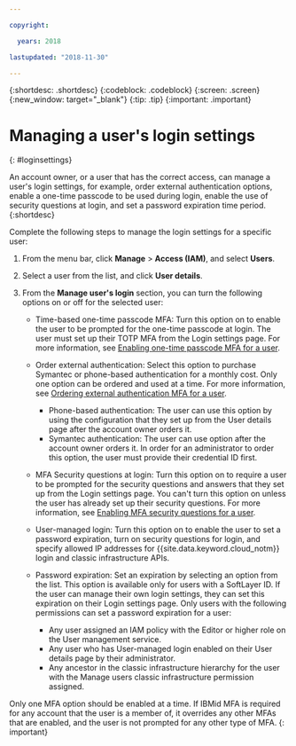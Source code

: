 ```yaml
---

copyright:

  years: 2018

lastupdated: "2018-11-30"

---
```


{:shortdesc: .shortdesc}
{:codeblock: .codeblock}
{:screen: .screen}
{:new_window: target="_blank"}
{:tip: .tip}
{:important: .important}

# Managing a user's login settings
{: #loginsettings}

An account owner, or a user that has the correct access, can manage a user's login settings, for example, order external authentication options, enable a one-time passcode to be used during login, enable the use of security questions at login, and set a password expiration time period.
{:shortdesc}

Complete the following steps to manage the login settings for a specific user:

1. From the menu bar, click **Manage** &gt; **Access (IAM)**, and select **Users**.
2. Select a user from the list, and click **User details**.
3. From the **Manage user's login** section, you can turn the following options on or off for the selected user:

    * Time-based one-time passcode MFA: Turn this option on to enable the user to be prompted for the one-time passcode at login. The user must set up their TOTP MFA from the Login settings page. For more information, see [Enabling one-time passcode MFA for a user](/docs/iam/totp.html#totp).

    * Order external authentication: Select this option to purchase Symantec or phone-based authentication for a monthly cost. Only one option can be ordered and used at a time. For more information, see [Ordering external authentication MFA for a user](/docs/iam/external_mfa.html#external).

        * Phone-based authentication: The user can use this option by using the configuration that they set up from the User details page after the account owner orders it.
        * Symantec authentication: The user can use option after the account owner orders it. In order for an administrator to order this option, the user must provide their credential ID first.

    * MFA Security questions at login: Turn this option on to require a user to be prompted for the security questions and answers that they set up from the Login settings page. You can't turn this option on unless the user has already set up their security questions. For more information, see [Enabling MFA security questions for a user](/docs/iam/securityquestions.html#questions).

    * User-managed login: Turn this option on to enable the user to set a password expiration, turn on security questions for login, and specify allowed IP addresses for {{site.data.keyword.cloud_notm}} login and classic infrastructure APIs.

    * Password expiration: Set an expiration by selecting an option from the list. This option is available only for users with a SoftLayer ID. If the user can manage their own login settings, they can set this expiration on their Login settings page. Only users with the following permissions can set a password expiration for a user:

        * Any user assigned an IAM policy with the Editor or higher role on the User management service.
        * Any user who has User-managed login enabled on their User details page by their administrator.
        * Any ancestor in the classic infrastructure hierarchy for the user with the Manage users classic infrastructure permission assigned.

Only one MFA option should be enabled at a time. If IBMid MFA is required for any account that the user is a member of, it overrides any other MFAs that are enabled, and the user is not prompted for any other type of MFA.
{: important}
